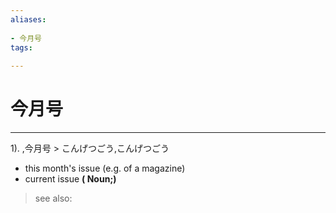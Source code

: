 ```yaml
---
aliases:
    
- 今月号
tags:
    
---
```


# 今月号
---
1).
,今月号 > こんげつごう,こんげつごう

- this month's issue (e.g. of a magazine)
- current issue
**( Noun;)**
> see also: 
            